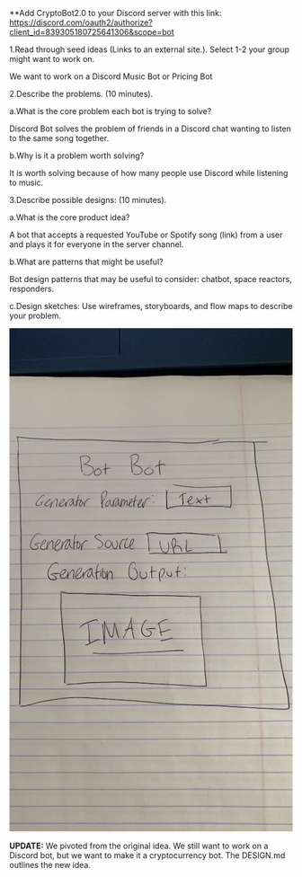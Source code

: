 **Add CryptoBot2.0 to your Discord server with this link: https://discord.com/oauth2/authorize?client_id=839305180725641306&scope=bot

1.Read through seed ideas (Links to an external site.). Select 1-2 your group might want to work on.

We want to work on a Discord Music Bot or Pricing Bot

2.Describe the problems. (10 minutes).

a.What is the core problem each bot is trying to solve?

Discord Bot solves the problem of friends in a Discord chat wanting to listen to the same song together.

b.Why is it a problem worth solving?

It is worth solving because of how many people use Discord while listening to music.

3.Describe possible designs: (10 minutes).

a.What is the core product idea?

A bot that accepts a requested YouTube or Spotify song (link) from a user and plays it for everyone in the server channel.

b.What are patterns that might be useful?

Bot design patterns that may be useful to consider: chatbot, space reactors, responders. 

c.Design sketches: Use wireframes, storyboards, and flow maps to describe your problem.

![image](wireframe.jpg)

**UPDATE:** We pivoted from the original idea. We still want to work on a Discord bot, but we want to make it a cryptocurrency bot. The DESIGN.md outlines the new idea.
